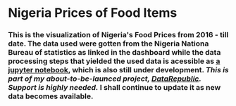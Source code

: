 # Nigeria Prices of Food Items
 ### This is the visualization of Nigeria's Food Prices from 2016 - till date. The data used were gotten from the Nigeria Nationa Bureau of statistics as linked in the dashboard while the data processing steps that yielded the used data is acessible as [a jupyter notebook](https://github.com/EwetoyeIbrahim/Nigeria-Food-Prices), which is also still under development.  _This is part of my about-to-be-launced project, [**DataRepublic**](https://datarepublic.com). Support is highly needed._  I shall continue to update it as new data becomes available.
